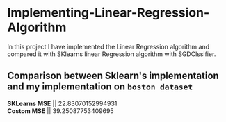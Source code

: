 # Implementing-Linear-Regression-Algorithm
In this project I have implemented the Linear Regression algorithm and compared it with SKlearns linear Regression algorithm with SGDClssifier.

## Comparison between Sklearn's implementation and my implementation on `boston dataset` <br> 

**SKLearns MSE** || 22.83070152994931 <br>
**Costom MSE** ||  39.25087753409695  <br>
